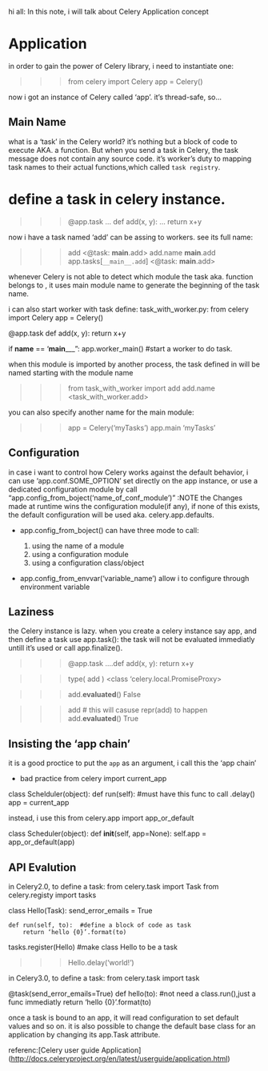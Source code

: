 
hi all:
In this note, i will talk about Celery Application concept

Application
===========
in order to gain the power of Celery library, i need to instantiate one:

>>> from celery import Celery
>>> app = Celery()

now i got an instance of Celery called ‘app’. it’s thread-safe, so...

Main Name
---------
what is a ‘task’ in the Celery world? it’s nothing but a block of code to execute AKA. a function.
But when you send a task in Celery, the task message does not contain any source code. it’s worker’s duty to mapping
task names to their actual functions,which called `task registry`.

# define a task in celery instance.
>>> @app.task
... def add(x, y):
...    return x+y

now i have a task named ‘add’ can be assing to workers. see its full name:
>>> add
<@task: __main__.add>
>>> add.name
__main__.add
>>> app.tasks[`__main__.add`]
<@task: __main__.add>

whenever Celery is not able to detect which module the task aka. function belongs to , it uses main module name to generate the beginning of the task name.

i can also start worker with task define:
 task_with_worker.py:
from celery import Celery
app = Celery()

@app.task
def add(x, y): return x+y

if __name__ == ‘__main_____”:
    app.worker_main() #start a worker to do task.

when this module is imported by another process, the task defined in will be named starting with the module name
>>> from task_with_worker import add
>>> add.name
<task_with_worker.add>

you can also specify another name for the main module:
>>> app = Celery(‘myTasks’)
>>> app.main
‘myTasks’


Configuration
--------------
in case i want to control how Celery works against the default behavior, i can use ‘app.conf.SOME_OPTION’ set directly on the app instance,
or use a dedicated configuration module by call “app.config_from_boject(‘name_of_conf_module’)”
:NOTE  the Changes made at runtime wins the configuration module(if any), if none of this exists, the default configuration will be used aka. celery.app.defaults.

* app.config_from_boject() can have three mode to call: 
    1. using the name of a module
    2. using a configuration module
    3. using a configuration class/object

* app.config_from_envvar(‘variable_name’) allow i to configure through environment variable

Laziness
--------
the Celery instance is lazy. when you create a celery instance say app, and then define a task use app.task():
the task will not be evaluated immediatly untill it’s used or call app.finalize().
>>> @app.task
....def add(x, y): return x+y

>>> type( add )
<class ‘celery.local.PromiseProxy>

>>> add.__evaluated__()
False

>>> add   # this will casuse repr(add) to happen
>>> add.__evaluated__()
True

Insisting the ‘app chain’
-------------------------
it is a good proctice to put the `app` as an argument, i call this the ‘app chain’
* bad practice
from celery import current_app

class Schelduler(object):
    def run(self):  #must have this func to call  .delay()
        app = current_app 

instead, i use this 
from celery.app import app_or_default

class Scheduler(object):
    def __init__(self, app=None):
        self.app = app_or_default(app)

API Evalution
---------------
in Celery2.0, to define a task:
from celery.task import Task
from celery.registy import tasks

class Hello(Task):
    send_error_emails = True

    def run(self, to):  #define a block of code as task
        return ‘hello {0}’.format(to)
tasks.register(Hello) #make class Hello to be a task

>>> Hello.delay(‘world!’)

in Celery3.0, to define a task:
from celery.task import task

@task(send_error_emails=True)
def hello(to):  #not need a class.run(),just a func immediatly
    return ‘hello {0}’.format(to)

once a task is bound to an app, it will read configuration to set default values and so on.
it is also possible to change the default base class for an application by changing its app.Task attribute.

referenc:[Celery user guide Application] (http://docs.celeryproject.org/en/latest/userguide/application.html)
